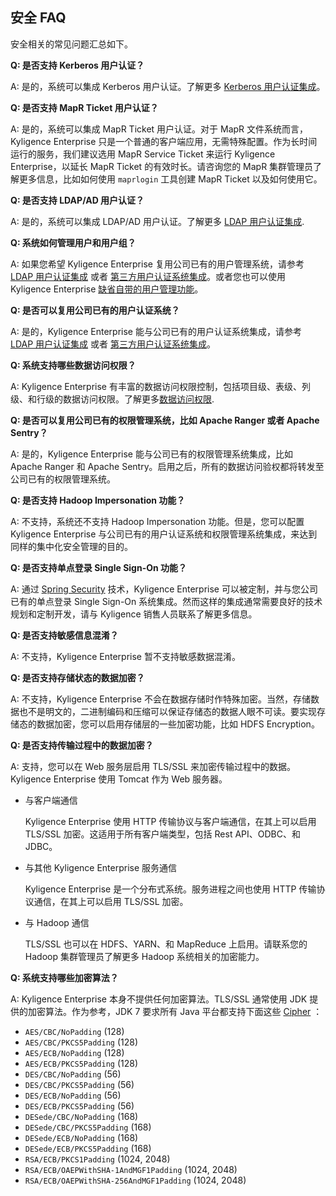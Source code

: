 ## 安全 FAQ

安全相关的常见问题汇总如下。



**Q: 是否支持 Kerberos 用户认证？**

A: 是的，系统可以集成 Kerberos 用户认证。了解更多 [Kerberos 用户认证集成](kerberos.cn.md)。



**Q: 是否支持 MapR Ticket 用户认证？**

A: 是的，系统可以集成 MapR Ticket 用户认证。对于 MapR 文件系统而言，Kyligence Enterprise 只是一个普通的客户端应用，无需特殊配置。作为长时间运行的服务，我们建议选用 MapR Service Ticket 来运行 Kyligence Enterprise，以延长 MapR Ticket 的有效时长。请咨询您的 MapR 集群管理员了解更多信息，比如如何使用 `maprlogin` 工具创建 MapR Ticket 以及如何使用它。



**Q: 是否支持 LDAP/AD 用户认证？**

A: 是的，系统可以集成 LDAP/AD 用户认证。了解更多 [LDAP 用户认证集成](ldap.cn.md).



**Q: 系统如何管理用户和用户组？**

A: 如果您希望 Kyligence Enterprise 复用公司已有的用户管理系统，请参考 [LDAP 用户认证集成](ldap.cn.md) 或者 [第三方用户认证系统集成](integrate_with_3rd_um.cn.md)。或者您也可以使用 Kyligence Enterprise [缺省自带的用户管理功能](data_acl/user_management.cn.md)。



**Q: 是否可以复用公司已有的用户认证系统？**

A: 是的，Kyligence Enterprise 能与公司已有的用户认证系统集成，请参考 [LDAP 用户认证集成](ldap.cn.md) 或者 [第三方用户认证系统集成](integrate_with_3rd_um.cn.md)。



**Q: 系统支持哪些数据访问权限？**

A: Kyligence Enterprise 有丰富的数据访问权限控制，包括项目级、表级、列级、和行级的数据访问权限。了解更多[数据访问权限](data_acl/README.md).



**Q: 是否可以复用公司已有的权限管理系统，比如 Apache Ranger 或者 Apache Sentry？**

A: 是的，Kyligence Enterprise 能与公司已有的权限管理系统集成，比如 Apache Ranger 和 Apache Sentry。启用之后，所有的数据访问验权都将转发至公司已有的权限管理系统。



**Q: 是否支持 Hadoop Impersonation 功能？**

A: 不支持，系统还不支持 Hadoop Impersonation 功能。但是，您可以配置 Kyligence Enterprise 与公司已有的用户认证系统和权限管理系统集成，来达到同样的集中化安全管理的目的。



**Q: 是否支持单点登录 Single Sign-On 功能？**

A: 通过 [Spring Security](https://spring.io/projects/spring-security) 技术，Kyligence Enterprise 可以被定制，并与您公司已有的单点登录 Single Sign-On 系统集成。然而这样的集成通常需要良好的技术规划和定制开发，请与 Kyligence 销售人员联系了解更多信息。



**Q: 是否支持敏感信息混淆？**

A: 不支持，Kyligence Enterprise 暂不支持敏感数据混淆。



**Q: 是否支持存储状态的数据加密？**

A: 不支持，Kyligence Enterprise 不会在数据存储时作特殊加密。当然，存储数据也不是明文的，二进制编码和压缩可以保证存储态的数据人眼不可读。要实现存储态的数据加密，您可以启用存储层的一些加密功能，比如 HDFS Encryption。



**Q: 是否支持传输过程中的数据加密？**

A: 支持，您可以在 Web 服务层启用 TLS/SSL 来加密传输过程中的数据。Kyligence Enterprise 使用 Tomcat 作为 Web 服务器。

- 与客户端通信

  Kyligence Enterprise 使用 HTTP 传输协议与客户端通信，在其上可以启用 TLS/SSL 加密。这适用于所有客户端类型，包括 Rest API、ODBC、和 JDBC。

- 与其他 Kyligence Enterprise 服务通信

  Kyligence Enterprise 是一个分布式系统。服务进程之间也使用 HTTP 传输协议通信，在其上可以启用 TLS/SSL 加密。

- 与 Hadoop 通信

  TLS/SSL 也可以在 HDFS、YARN、和 MapReduce 上启用。请联系您的 Hadoop 集群管理员了解更多 Hadoop 系统相关的加密能力。



**Q: 系统支持哪些加密算法？**

A: Kyligence Enterprise 本身不提供任何加密算法。TLS/SSL 通常使用 JDK 提供的加密算法。作为参考，JDK 7 要求所有 Java 平台都支持下面这些 [Cipher](https://docs.oracle.com/javase/7/docs/api/javax/crypto/Cipher.html) ：

- `AES/CBC/NoPadding` (128)
- `AES/CBC/PKCS5Padding` (128)
- `AES/ECB/NoPadding` (128)
- `AES/ECB/PKCS5Padding` (128)
- `DES/CBC/NoPadding` (56)
- `DES/CBC/PKCS5Padding` (56)
- `DES/ECB/NoPadding` (56)
- `DES/ECB/PKCS5Padding` (56)
- `DESede/CBC/NoPadding` (168)
- `DESede/CBC/PKCS5Padding` (168)
- `DESede/ECB/NoPadding` (168)
- `DESede/ECB/PKCS5Padding` (168)
- `RSA/ECB/PKCS1Padding` (1024, 2048)
- `RSA/ECB/OAEPWithSHA-1AndMGF1Padding` (1024, 2048)
- `RSA/ECB/OAEPWithSHA-256AndMGF1Padding` (1024, 2048)

